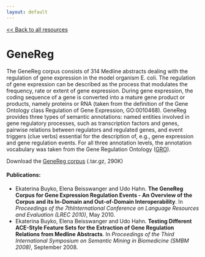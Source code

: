 ```yaml
---
layout: default
---
```


[<< Back to all resources](index.html)

# GeneReg

The GeneReg corpus consists of 314 Medline abstracts dealing with the regulation of gene expression in the model organism E. coli. The regulation of gene expression can be described as the process that modulates the frequency, rate or extent of gene expression. During gene expression, the coding sequence of a gene is converted into a mature gene product or products, namely proteins or RNA (taken from the definition of the Gene Ontology class Regulation of Gene Expression, GO:0010468). GeneReg provides three types of semantic annotations: named entities involved in gene regulatory processes, such as transcription factors and genes, pairwise relations between regulators and regulated genes, and event triggers (clue verbs) essential for the description of, e.g., gene expression and gene regulation events. For all three annotation levels, the annotation vocabulary was taken from the Gene Regulation Ontology ([GRO](http://www.obofoundry.org/cgi-bin/detail.cgi?id=gene_regulation)).

Download the [GeneReg corpus](http://www.julielab.de/coling_multimedia/de/downloads/corpora/GeneReg_tar.gz) (.tar.gz, 290K)

#### Publications:
* Ekaterina Buyko, Elena Beisswanger and Udo Hahn. __The GeneReg Corpus for Gene Expression Regulation Events - An Overview of the Corpus and its In-Domain and Out-of-Domain Interoperability__. In *Proceedings of the 7thInternational Conference on Language Resources and Evaluation (LREC 2010)*, May 2010.
* Ekaterina Buyko, Elena Beisswanger and Udo Hahn. __Testing Different ACE-Style Feature Sets for the Extraction of Gene Regulation Relations from Medline Abstracts__. In *Proceedings of the Third International Symposium on Semantic Mining in Biomedicine (SMBM 2008)*, September 2008.
